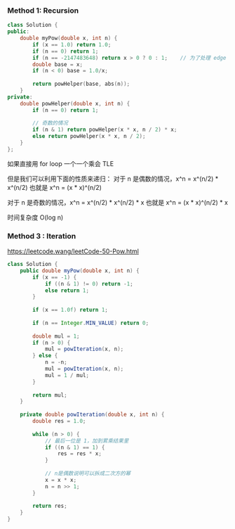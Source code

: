 ### Method 1: Recursion
```cpp
class Solution {
public:
    double myPow(double x, int n) {
        if (x == 1.0) return 1.0;
        if (n == 0) return 1;
        if (n == -2147483648) return x > 0 ? 0 : 1;    // 为了处理 edge cases
        double base = x;
        if (n < 0) base = 1.0/x;
        
        return powHelper(base, abs(n));
    }
private:
    double powHelper(double x, int n) {
        if (n == 0) return 1;
        
        // 奇数的情况
        if (n & 1) return powHelper(x * x, n / 2) * x;
        else return powHelper(x * x, n / 2);
    }
};
```

如果直接用 for loop 一个一个乘会 TLE

但是我们可以利用下面的性质来递归：
对于 n 是偶数的情况，x^n = x^(n/2) * x^(n/2)
也就是 x^n = (x * x)^(n/2)

对于 n 是奇数的情况，x^n = x^(n/2) * x^(n/2) * x
也就是 x^n = (x * x)^(n/2) * x

时间复杂度 O(log n)

### Method 3 : Iteration

https://leetcode.wang/leetCode-50-Pow.html

```java
class Solution {
    public double myPow(double x, int n) {
        if (x == -1) {
            if ((n & 1) != 0) return -1;
            else return 1;
        }
        
        if (x == 1.0f) return 1;
        
        if (n == Integer.MIN_VALUE) return 0;
        
        double mul = 1;
        if (n > 0) {
            mul = powIteration(x, n);
        } else {
            n = -n;
            mul = powIteration(x, n);
            mul = 1 / mul;
        }
        
        return mul;
    }
    
    private double powIteration(double x, int n) {
        double res = 1.0;
        
        while (n > 0) {
            // 最后一位是 1，加到累乘结果里
            if ((n & 1) == 1) {
                res = res * x;
            }
            
            // n是偶数说明可以拆成二次方的幂
            x = x * x;
            n = n >> 1;
        }
        
        return res;
    }
}
```